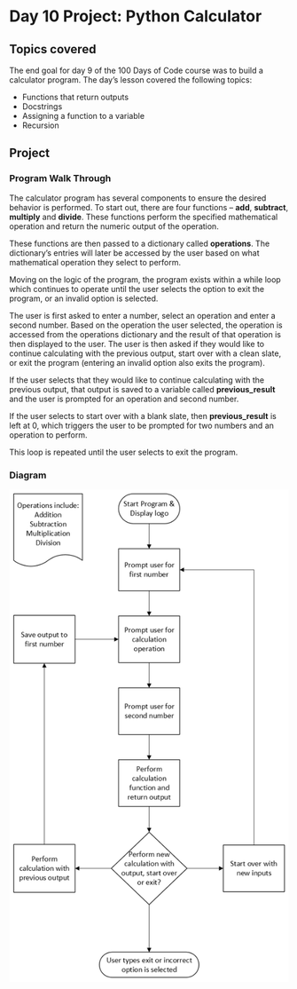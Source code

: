 # Day 10 Project: Python Calculator
## Topics covered
The end goal for day 9 of the 100 Days of Code course was to build a calculator program. The day’s lesson covered the following topics:
- Functions that return outputs
- Docstrings
- Assigning a function to a variable
- Recursion
## Project
### Program Walk Through
The calculator program has several components to ensure the desired behavior is performed. To start out, there are four functions – **add**, **subtract**, **multiply** and **divide**. These functions perform the specified mathematical operation and return the numeric output of the operation.

These functions are then passed to a dictionary called **operations**. The dictionary’s entries will later be accessed by the user based on what mathematical operation they select to perform.

Moving on the logic of the program, the program exists within a while loop which continues to operate until the user selects the option to exit the program, or an invalid option is selected.

The user is first asked to enter a number, select an operation and enter a second number. Based on the operation the user selected, the operation is accessed from the operations dictionary and the result of that operation is then displayed to the user. The user is then asked if they would like to continue calculating with the previous output, start over with a clean slate, or exit the program (entering an invalid option also exits the program). 

If the user selects that they would like to continue calculating with the previous output, that output is saved to a variable called **previous_result** and the user is prompted for an operation and second number.

If the user selects to start over with a blank slate, then **previous_result** is left at 0, which triggers the user to be prompted for two numbers and an operation to perform.

This loop is repeated until the user selects to exit the program.

### Diagram
![Python Calculator Flow Chart](../Images/Day10-CalculatorFlow.png)